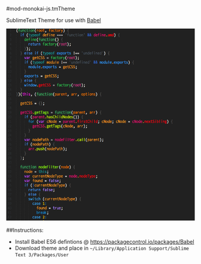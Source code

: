 #mod-monokai-js.tmTheme

SublimeText Theme for use with [Babel](https://packagecontrol.io/packages/Babel)

![](./mod-monokai-js.png)


##Instructions:

* Install Babel ES6 defintions @ https://packagecontrol.io/packages/Babel
* Download theme and place in `~/Library/Application Support/Sublime Text 3/Packages/User`

